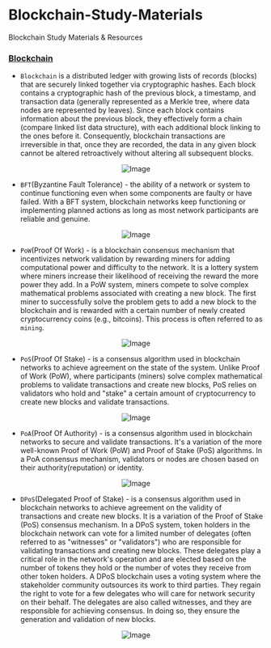 # Blockchain-Study-Materials
Blockchain Study Materials &amp; Resources

### [Blockchain](https://en.wikipedia.org/wiki/Blockchain)

- `Blockchain` is a distributed ledger with growing lists of records (blocks) that are securely linked together via cryptographic hashes. Each block contains a cryptographic hash of the previous block, a timestamp, and transaction data (generally represented as a Merkle tree, where data nodes are represented by leaves). Since each block contains information about the previous block, they effectively form a chain (compare linked list data structure), with each additional block linking to the ones before it. Consequently, blockchain transactions are irreversible in that, once they are recorded, the data in any given block cannot be altered retroactively without altering all subsequent blocks.

<p align="center">
  <img src="https://github.com/af4092/Blockchain-Study-Materials/assets/24220136/f4e302ac-94b8-46a2-8efb-8967309e3d71" alt="Image">
</p>

- `BFT`(Byzantine Fault Tolerance) - the ability of a network or system to continue functioning even when some components are faulty or have failed. With a BFT system, blockchain networks keep functioning or implementing planned actions as long as most network participants are reliable and genuine.

<p align="center">
  <img src="https://github.com/af4092/Blockchain-Study-Materials/assets/24220136/ecca685f-c48a-449b-b2a9-fef910c7d063" alt="Image">
</p>

- `PoW`(Proof Of Work) -  is a blockchain consensus mechanism that incentivizes network validation by rewarding miners for adding computational power and difficulty to the network. It is a lottery system where miners increase their likelihood of receiving the reward the more power they add. In a PoW system, miners compete to solve complex mathematical problems associated with creating a new block. The first miner to successfully solve the problem gets to add a new block to the blockchain and is rewarded with a certain number of newly created cryptocurrency coins (e.g., bitcoins). This process is often referred to as `mining`.

<p align="center">
  <img src="https://github.com/af4092/Blockchain-Study-Materials/assets/24220136/abe372f4-cf69-4554-89c0-636a7558d13f" alt="Image">
</p>

- `PoS`(Proof Of Stake) - is a consensus algorithm used in blockchain networks to achieve agreement on the state of the system. Unlike Proof of Work (PoW), where participants (miners) solve complex mathematical problems to validate transactions and create new blocks, PoS relies on validators who hold and "stake" a certain amount of cryptocurrency to create new blocks and validate transactions.

<p align="center">
  <img src="https://github.com/af4092/Blockchain-Study-Materials/assets/24220136/db363307-228c-4b82-af13-14ec7c9c287d" alt="Image">
</p>

- `PoA`(Proof Of Authority) - is a consensus algorithm used in blockchain networks to secure and validate transactions. It's a variation of the more well-known Proof of Work (PoW) and Proof of Stake (PoS) algorithms. In a PoA consensus mechanism, validators or nodes are chosen based on their authority(reputation) or identity.

<p align="center">
  <img src="https://github.com/af4092/Blockchain-Study-Materials/assets/24220136/a71d1758-59c0-4c64-8d1d-c2b9671d2226" alt="Image">
</p>

- `DPoS`(Delegated Proof of Stake) - is a consensus algorithm used in blockchain networks to achieve agreement on the validity of transactions and create new blocks. It is a variation of the Proof of Stake (PoS) consensus mechanism. In a DPoS system, token holders in the blockchain network can vote for a limited number of delegates (often referred to as "witnesses" or "validators") who are responsible for validating transactions and creating new blocks. These delegates play a critical role in the network's operation and are elected based on the number of tokens they hold or the number of votes they receive from other token holders. A DPoS blockchain uses a voting system where the stakeholder community outsources its work to third parties. They regain the right to vote for a few delegates who will care for network security on their behalf. The delegates are also called witnesses, and they are responsible for achieving consensus. In doing so, they ensure the generation and validation of new blocks.

<p align="center">
  <img src="https://github.com/af4092/Blockchain-Study-Materials/assets/24220136/ab08bb03-2341-495a-b486-b60be5da5c62" alt="Image">
</p>


